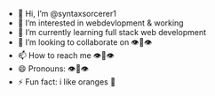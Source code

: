 - 👋 Hi, I’m @syntaxsorcerer1
- 👀 I’m interested in webdevlopment & working
- 🌱 I’m currently learning full stack web development
- 💞️ I’m looking to collaborate on 👁👅👁
- 📫 How to reach me 👁👅👁
- 😄 Pronouns: 👁👅👁
- ⚡ Fun fact: i like oranges 🍊

<!---
syntaxsorcerer1/syntaxsorcerer1 is a ✨ special ✨ repository because its `README.md` (this file) appears on your GitHub profile.
You can click the Preview link to take a look at your changes.
--->

